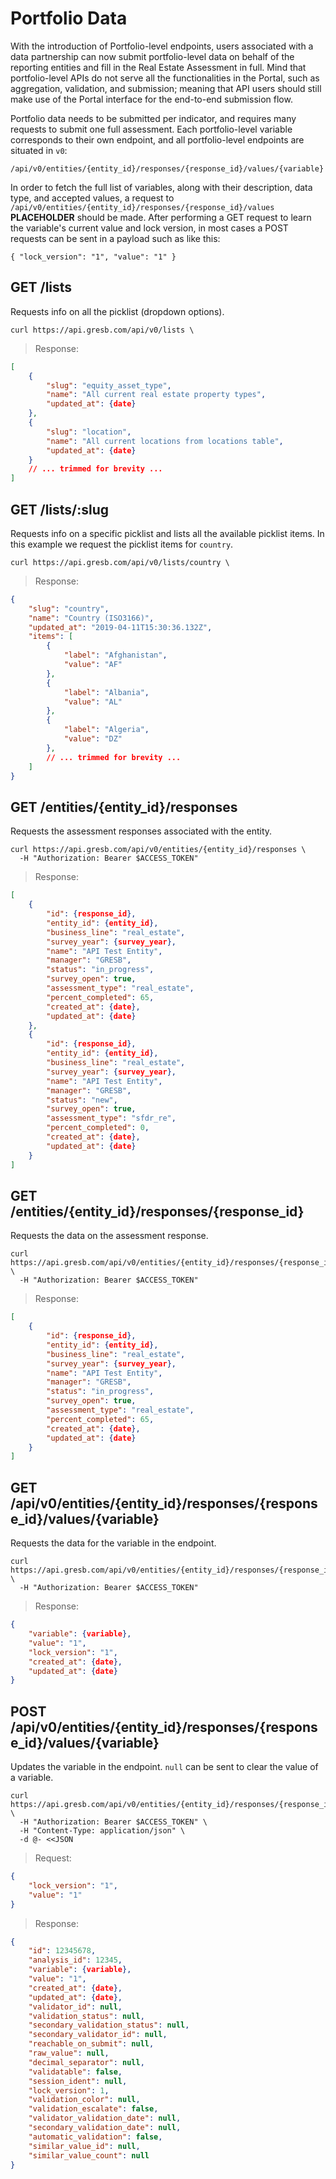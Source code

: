 # Portfolio Data

With the introduction of Portfolio-level endpoints, users associated with a data partnership can now submit portfolio-level data on behalf of the reporting entities and fill in the Real Estate Assessment in full. Mind that portfolio-level APIs do not serve all the functionalities in the Portal, such as aggregation, validation, and submission; meaning that API users should still make use of the Portal interface for the end-to-end submission flow.

Portfolio data needs to be submitted per indicator, and requires many requests to submit one full assessment. Each portfolio-level variable corresponds to their own endpoint, and all portfolio-level endpoints are situated in `v0`:

`/api/v0/entities/{entity_id}/responses/{response_id}/values/{variable}`

In order to fetch the full list of variables, along with their description, data type, and accepted values, a request to `/api/v0/entities/{entity_id}/responses/{response_id}/values` **PLACEHOLDER** should be made. After performing a GET request to learn the variable's current value and lock version, in most cases a POST requests can be sent in a payload such as like this:

`{
	"lock_version": "1",
	"value": "1"
}`

## GET /lists
Requests info on all the picklist (dropdown options).

```shell
curl https://api.gresb.com/api/v0/lists \
```

> Response:

```json
[
    {
        "slug": "equity_asset_type",
        "name": "All current real estate property types",
        "updated_at": {date}
    },
    {
        "slug": "location",
        "name": "All current locations from locations table",
        "updated_at": {date}
    }
    // ... trimmed for brevity ...
] 
```

## GET /lists/:slug
Requests info on a specific picklist and lists all the available picklist items. In this example we request the picklist items for `country`.

```shell
curl https://api.gresb.com/api/v0/lists/country \
```

> Response: 

```json
{
    "slug": "country",
    "name": "Country (ISO3166)",
    "updated_at": "2019-04-11T15:30:36.132Z",
    "items": [
        {
            "label": "Afghanistan",
            "value": "AF"
        },
        {
            "label": "Albania",
            "value": "AL"
        },
        {
            "label": "Algeria",
            "value": "DZ"
        },
    	// ... trimmed for brevity ...
	]
}
```

## GET /entities/{entity_id}/responses
Requests the assessment responses associated with the entity.

```shell
curl https://api.gresb.com/api/v0/entities/{entity_id}/responses \
  -H "Authorization: Bearer $ACCESS_TOKEN"
```

> Response:

```json
[
    {
        "id": {response_id},
        "entity_id": {entity_id},
        "business_line": "real_estate",
        "survey_year": {survey_year},
        "name": "API Test Entity",
        "manager": "GRESB",
        "status": "in_progress",
        "survey_open": true,
        "assessment_type": "real_estate",
        "percent_completed": 65,
        "created_at": {date},
        "updated_at": {date}
    },
    {
        "id": {response_id},
        "entity_id": {entity_id},
        "business_line": "real_estate",
        "survey_year": {survey_year},
        "name": "API Test Entity",
        "manager": "GRESB",
        "status": "new",
        "survey_open": true,
        "assessment_type": "sfdr_re",
        "percent_completed": 0,
        "created_at": {date},
        "updated_at": {date}
    }
]
```

## GET /entities/{entity_id}/responses/{response_id}
Requests the data on the assessment response.

```shell
curl https://api.gresb.com/api/v0/entities/{entity_id}/responses/{response_id} \
  -H "Authorization: Bearer $ACCESS_TOKEN"
```

> Response:

```json
[
    {
        "id": {response_id},
        "entity_id": {entity_id},
        "business_line": "real_estate",
        "survey_year": {survey_year},
        "name": "API Test Entity",
        "manager": "GRESB",
        "status": "in_progress",
        "survey_open": true,
        "assessment_type": "real_estate",
        "percent_completed": 65,
        "created_at": {date},
        "updated_at": {date}
    }
]
```

## GET /api/v0/entities/{entity_id}/responses/{response_id}/values/{variable}
Requests the data for the variable in the endpoint.

```shell
curl https://api.gresb.com/api/v0/entities/{entity_id}/responses/{response_id}/values/{variable} \
  -H "Authorization: Bearer $ACCESS_TOKEN"
```

> Response:

```json
{
	"variable": {variable},
    "value": "1",
    "lock_version": "1",
    "created_at": {date},
    "updated_at": {date}
}
```

## POST /api/v0/entities/{entity_id}/responses/{response_id}/values/{variable}
Updates the variable in the endpoint. `null` can be sent to clear the value of a variable.

```shell
curl https://api.gresb.com/api/v0/entities/{entity_id}/responses/{response_id}/values/{variable} \
  -H "Authorization: Bearer $ACCESS_TOKEN" \
  -H "Content-Type: application/json" \
  -d @- <<JSON
```
> Request:

```json
{
    "lock_version": "1",
    "value": "1"
}
```

> Response:

```json
{
    "id": 12345678,
    "analysis_id": 12345,
    "variable": {variable},
    "value": "1",
    "created_at": {date},
    "updated_at": {date},
    "validator_id": null,
    "validation_status": null,
    "secondary_validation_status": null,
    "secondary_validator_id": null,
    "reachable_on_submit": null,
    "raw_value": null,
    "decimal_separator": null,
    "validatable": false,
    "session_ident": null,
    "lock_version": 1,
    "validation_color": null,
    "validation_escalate": false,
    "validator_validation_date": null,
    "secondary_validation_date": null,
    "automatic_validation": false,
    "similar_value_id": null,
    "similar_value_count": null
}
```